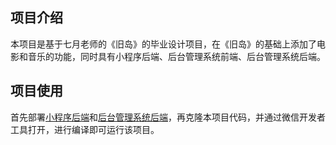 ## 项目介绍

本项目是基于七月老师的《旧岛》的毕业设计项目，在《旧岛》的基础上添加了电影和音乐的功能，同时具有小程序后端、后台管理系统前端、后台管理系统后端。

## 项目使用

首先部署[小程序后端](https://github.com/cr45mes/island-server)和[后台管理系统后端]()，再克隆本项目代码，并通过微信开发者工具打开，进行编译即可运行该项目。

